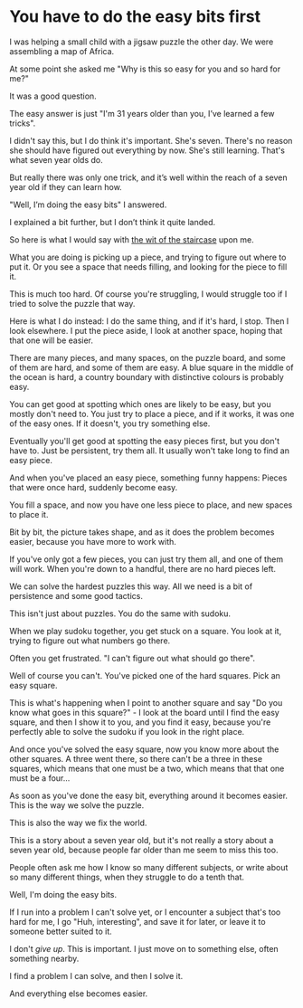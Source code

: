 # You have to do the easy bits first

I was helping a small child with a jigsaw puzzle the other day. We were assembling a map of Africa.

At some point she asked me "Why is this so easy for you and so hard for me?"

It was a good question.

The easy answer is just "I'm 31 years older than you, I’ve learned a few tricks".

I didn't say this, but I do think it's important. She's seven. There's no reason she should have figured out everything by now. She's still learning. That's what seven year olds do.

But really there was only one trick, and it’s well within the reach of a seven year old if they can learn how.

"Well, I’m doing the easy bits" I answered.

I explained a bit further, but I don’t think it quite landed.

So here is what I would say with [the wit of the staircase](https://en.wikipedia.org/wiki/L%27esprit_de_l%27escalier) upon me.

What you are doing is picking up a piece, and trying to figure out where to put it. Or you see a space that needs filling, and looking for the piece to fill it.

This is much too hard. Of course you're struggling, I would struggle too if I tried to solve the puzzle that way.

Here is what I do instead: I do the same thing, and if it's hard, I stop. Then I look elsewhere. I put the piece aside, I look at another space, hoping that that one will be easier.

There are many pieces, and many spaces, on the puzzle board, and some of them are hard, and some of them are easy. A blue square in the middle of the ocean is hard, a country boundary with distinctive colours is probably easy.

You can get good at spotting which ones are likely to be easy, but you mostly don't need to. You just try to place a piece, and if it works, it was one of the easy ones. If it doesn't, you try something else.

Eventually you'll get good at spotting the easy pieces first, but you don't have to. Just be persistent, try them all. It usually won't take long to find an easy piece.

And when you've placed an easy piece, something funny happens: Pieces that were once hard, suddenly become easy.

You fill a space, and now you have one less piece to place, and new spaces to place it.

Bit by bit, the picture takes shape, and as it does the problem becomes easier, because you have more to work with.

If you've only got a few pieces, you can just try them all, and one of them will work. When you're down to a handful, there are no hard pieces left.

We can solve the hardest puzzles this way. All we need is a bit of persistence and some good tactics.

This isn't just about puzzles. You do the same with sudoku.

When we play sudoku together, you get stuck on a square. You look at it, trying to figure out what numbers go there.

Often you get frustrated. "I can't figure out what should go there".

Well of course you can't. You've picked one of the hard squares. Pick an easy square.

This is what's happening when I point to another square and say "Do you know what goes in this square?" - I look at the board until I find the easy square, and then I show it to you, and you find it easy, because you're perfectly able to solve the sudoku if you look in the right place.

And once you've solved the easy square, now you know more about the other squares. A three went there, so there can't be a three in these squares, which means that one must be a two, which means that that one must be a four...

As soon as you've done the easy bit, everything around it becomes easier. This is the way we solve the puzzle.

This is also the way we fix the world.

This is a story about a seven year old, but it's not really a story about a seven year old, because people far older than me seem to miss this too.

People often ask me how I know so many different subjects, or write about so many different things, when they struggle to do a tenth that.

Well, I'm doing the easy bits.

If I run into a problem I can't solve yet, or I encounter a subject that's too hard for me, I go "Huh, interesting", and save it for later, or leave it to someone better suited to it.

I don't *give up*. This is important. I just move on to something else, often something nearby.

I find a problem I can solve, and then I solve it.

And everything else becomes easier.
